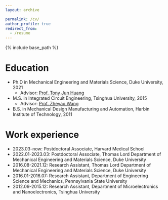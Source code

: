 ```yaml
---
layout: archive

permalink: /cv/
author_profile: true
redirect_from:
  - /resume
---
```


{% include base_path %}

Education
======

* Ph.D in Mechanical Engineering and Materials Science, Duke University, 2021
    * Advisor: [Prof. Tony Jun Huang](https://acoustofluidics.pratt.duke.edu/people/tony-jun-huang)
* M.S. in Integrated Circuit Engineering, Tsinghua University, 2015
    * Advisor: [Prof. Zheyao Wang](https://main.ime.tsinghua.edu.cn/members.html)
* B.S. in Mechanical Design Manufacturing and Automation, Harbin Institute of Technology, 2011

Work experience
======
* 2023.03-now: Postdoctoral Associate, Harvard Medical School
* 2022.01-2023.03: Postdoctoral Associate, Thomas Lord Department of Mechanical Engineering and Materials Science, Duke University
* 2016.08-2021.12: Research Assistant, Thomas Lord Department of Mechanical Engineering and Materials Science, Duke University
* 2016.01-2016.07: Research Assistant, Department of Engineering Science and Mechanics, Pennsylvania State University
* 2012.09-2015.12: Research Assistant, Department of Microelectronics and Nanoelectronics, Tsinghua University

  

